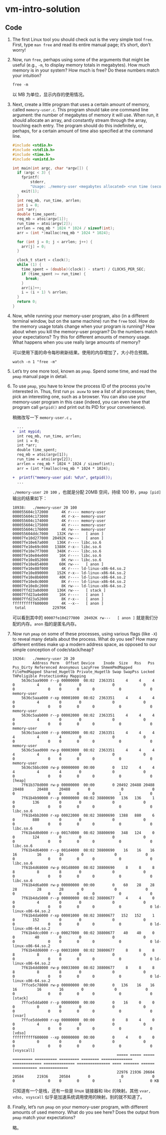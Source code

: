 # vm-intro-solution

## Code

1. The first Linux tool you should check out is the very simple tool `free`. First, type `man free` and read its entire manual page; it’s short, don’t worry!

2. Now, run `free`, perhaps using some of the arguments that might be useful (e.g., `-m`, to display memory totals in megabytes). How much memory is in your system? How much is free? Do these numbers match your intuition?

   ```shell
   free -m
   ```

   以 MB 为单位，显示内存的使用情况。

3. Next, create a little program that uses a certain amount of memory, called `memory-user.c`. This program should take one command line argument: the number of megabytes of memory it will use. When run, it should allocate an array, and constantly stream through the array, touching each entry. The program should do this indefinitely, or, perhaps, for a certain amount of time also specified at the command line.

   ```c
   #include <stdio.h>
   #include <stdlib.h>
   #include <time.h>
   #include <unistd.h>
   
   int main(int argc, char *argv[]) {
     if (argc < 3) {
       fprintf(
           stderr,
           "Usage: ./memory-user <megabytes allocated> <run time (seconds)>\n");
       exit(1);
     }
     int req_mb, run_time, arrlen;
     int i = 0;
     int *arr;
     double time_spent;
     req_mb = atoi(argv[1]);
     run_time = atoi(argv[2]);
     arrlen = req_mb * 1024 * 1024 / sizeof(int);
     arr = (int *)malloc(req_mb * 1024 * 1024);
   
     for (int j = 0; j < arrlen; j++) {
       arr[j] = 0;
     }
   
     clock_t start = clock();
     while (1) {
       time_spent = (double)(clock() - start) / CLOCKS_PER_SEC;
       if (time_spent >= run_time) {
         break;
       }
       arr[i]++;
       i = (i + 1) % arrlen;
     }
     return 0;
   }
   ```

4. Now, while running your memory-user program, also (in a different terminal window, but on the same machine) run the `free` tool. How do the memory usage totals change when your program is running? How about when you kill the memory-user program? Do the numbers match your expectations? Try this for different amounts of memory usage. What happens when you use really large amounts of memory?

   可以使用下面的命令每秒刷新结果。使用的内存增加了，大小符合预期。

   ```shell
   watch -n 1 "free -m"
   ```

5. Let’s try one more tool, known as `pmap`. Spend some time, and read the `pmap` manual page in detail.

6. To use `pmap`, you have to know the process ID of the process you’re interested in. Thus, first run `ps auxw` to see a list of all processes; then, pick an interesting one, such as a browser. You can also use your memory-user program in this case (indeed, you can even have that program call `getpid()` and print out its PID for your convenience).

   稍微改写一下 `memory-user.c` 。

   ```diff
     ...
   +  int mypid;
     int req_mb, run_time, arrlen;
     int i = 0;
     int *arr;
     double time_spent;
     req_mb = atoi(argv[1]);
     run_time = atoi(argv[2]);
     arrlen = req_mb * 1024 * 1024 / sizeof(int);
     arr = (int *)malloc(req_mb * 1024 * 1024);
   
   +  printf("memory-user pid: %d\n", getpid());
     ...
   ```

   `./memory-user 20 100` ，也就是分配 20MB 空间，持续 100 秒，`pmap [pid]` 输出的结果如下：

   ```
   18938:   ./memory-user 20 100
   000055604c172000      4K r---- memory-user
   000055604c173000      4K r-x-- memory-user
   000055604c174000      4K r---- memory-user
   000055604c175000      4K r---- memory-user
   000055604c176000      4K rw--- memory-user
   000055604ddc7000    132K rw---   [ anon ]
   00007fe10d277000  20492K rw---   [ anon ]
   00007fe10e67a000    136K r---- libc.so.6
   00007fe10e69c000   1388K r-x-- libc.so.6
   00007fe10e7f7000    348K r---- libc.so.6
   00007fe10e84e000     16K r---- libc.so.6
   00007fe10e852000      8K rw--- libc.so.6
   00007fe10e854000     60K rw---   [ anon ]
   00007fe10e88f000      4K r---- ld-linux-x86-64.so.2
   00007fe10e890000    152K r-x-- ld-linux-x86-64.so.2
   00007fe10e8b6000     40K r---- ld-linux-x86-64.so.2
   00007fe10e8c0000      8K r---- ld-linux-x86-64.so.2
   00007fe10e8c2000      8K rw--- ld-linux-x86-64.so.2
   00007ffd23a0d000    136K rw---   [ stack ]
   00007ffd23a4e000     16K r----   [ anon ]
   00007ffd23a52000      8K r-x--   [ anon ]
   ffffffffff600000      4K --x--   [ anon ]
    total            22976K
   ```

   可以看到其中的 `00007fe10d277000  20492K rw---   [ anon ]` 就是我们分配的内存。`anon` 指的是匿名内存。

7. Now run `pmap` on some of these processes, using various flags (like `-X`) to reveal many details about the process. What do you see? How many different entities make up a modern address space, as opposed to our simple conception of code/stack/heap?

   ```
   19264:   ./memory-user 20 20
            Address Perm   Offset Device    Inode  Size   Rss   Pss Pss_Dirty Referenced Anonymous LazyFree ShmemPmdMapped FilePmdMapped Shared_Hugetlb Private_Hugetlb Swap SwapPss Locked THPeligible ProtectionKey Mapping
       5636c5aa9000 r--p 00000000  08:02  2363351     4     4     4         0          4         0        0              0             0              0               0    0       0      0           0             0 memory-user
       5636c5aaa000 r-xp 00001000  08:02  2363351     4     4     4         0          4         0        0              0             0              0               0    0       0      0           0             0 memory-user
       5636c5aab000 r--p 00002000  08:02  2363351     4     4     4         0          4         0        0              0             0              0               0    0       0      0           0             0 memory-user
       5636c5aac000 r--p 00002000  08:02  2363351     4     4     4         4          4         4        0              0             0              0               0    0       0      0           0             0 memory-user
       5636c5aad000 rw-p 00003000  08:02  2363351     4     4     4         4          4         4        0              0             0              0               0    0       0      0           0             0 memory-user
       5636c5bbc000 rw-p 00000000  00:00        0   132     4     4         4          4         4        0              0             0              0               0    0       0      0           0             0 [heap]
       7f61b378d000 rw-p 00000000  00:00        0 20492 20488 20488     20488      20488     20488        0              0             0              0               0    0       0      0           1             0 
       7f61b4b90000 r--p 00000000  08:02 38800690   136   136     1         0        136         0        0              0             0              0               0    0       0      0           0             0 libc.so.6
       7f61b4bb2000 r-xp 00022000  08:02 38800690  1388   880     6         0        880         0        0              0             0              0               0    0       0      0           0             0 libc.so.6
       7f61b4d0d000 r--p 0017d000  08:02 38800690   348   124     0         0        124         0        0              0             0              0               0    0       0      0           0             0 libc.so.6
       7f61b4d64000 r--p 001d4000  08:02 38800690    16    16    16        16         16        16        0              0             0              0               0    0       0      0           0             0 libc.so.6
       7f61b4d68000 rw-p 001d8000  08:02 38800690     8     8     8         8          8         8        0              0             0              0               0    0       0      0           0             0 libc.so.6
       7f61b4d6a000 rw-p 00000000  00:00        0    60    28    28        28         28        28        0              0             0              0               0    0       0      0           0             0 
       7f61b4da5000 r--p 00000000  08:02 38800677     4     4     0         0          4         0        0              0             0              0               0    0       0      0           0             0 ld-linux-x86-64.so.2
       7f61b4da6000 r-xp 00001000  08:02 38800677   152   152     1         0        152         0        0              0             0              0               0    0       0      0           0             0 ld-linux-x86-64.so.2
       7f61b4dcc000 r--p 00027000  08:02 38800677    40    40     0         0         40         0        0              0             0              0               0    0       0      0           0             0 ld-linux-x86-64.so.2
       7f61b4dd6000 r--p 00031000  08:02 38800677     8     8     8         8          8         8        0              0             0              0               0    0       0      0           0             0 ld-linux-x86-64.so.2
       7f61b4dd8000 rw-p 00033000  08:02 38800677     8     8     8         8          8         8        0              0             0              0               0    0       0      0           0             0 ld-linux-x86-64.so.2
       7ffce5c78000 rw-p 00000000  00:00        0   136    16    16        16         16        16        0              0             0              0               0    0       0      0           0             0 [stack]
       7ffce5dda000 r--p 00000000  00:00        0    16     0     0         0          0         0        0              0             0              0               0    0       0      0           0             0 [vvar]
       7ffce5dde000 r-xp 00000000  00:00        0     8     4     0         0          4         0        0              0             0              0               0    0       0      0           0             0 [vdso]
   ffffffffff600000 --xp 00000000  00:00        0     4     0     0         0          0         0        0              0             0              0               0    0       0      0           0             0 [vsyscall]
                                                  ===== ===== ===== ========= ========== ========= ======== ============== ============= ============== =============== ==== ======= ====== =========== ============= 
                                                  22976 21936 20604     20584      21936     20584        0              0             0              0               0    0       0      0           1             0 KB 
   ```

   只知道有一个是栈，还有一些是 linux 链接器和 libc 的映射。其他 `vvar, vdso, vsyscall` 似乎是加速系统调用使用的映射。别的就不知道了。

8. Finally, let’s run `pmap` on your memory-user program, with different amounts of used memory. What do you see here? Does the output from `pmap` match your expectations?

   略。